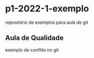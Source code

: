 # p1-2022-1-exemplo
repositório de exemplos para aula de git
## Aula de Qualidade
exemplo de conflito no git